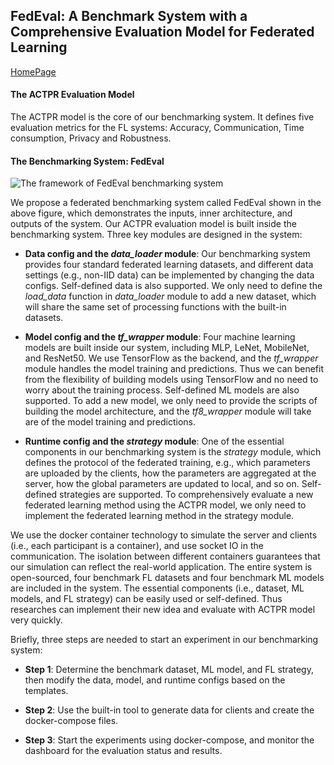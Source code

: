 ## FedEval: A Benchmark System with a Comprehensive Evaluation Model for Federated Learning
 
[HomePage](https://di-chai.github.io/FedEval/)

#### The ACTPR Evaluation Model

The ACTPR model is the core of our benchmarking system. It defines five evaluation metrics for the FL systems: Accuracy, Communication, Time consumption, Privacy and Robustness.

#### The Benchmarking System: FedEval

![The framework of FedEval benchmarking system](https://di-chai.github.io/FedEval/_images/bm_system.png)

We propose a federated benchmarking system called FedEval shown in the above figure, which demonstrates the inputs, inner architecture, and outputs of the system. Our ACTPR evaluation model is built inside the benchmarking system. Three key modules are designed in the system:

-  **Data config and the *data_loader* module**: Our benchmarking system provides four standard federated learning datasets, and different data settings (e.g., non-IID data) can be implemented by changing the data configs. Self-defined data is also supported. We only need to define the *load_data* function in *data_loader* module to add a new dataset, which will share the same set of processing functions with the built-in datasets.
   
-  **Model config and the *tf_wrapper* module**: Four machine learning models are built inside our system, including MLP, LeNet, MobileNet, and ResNet50. We use TensorFlow as the backend, and the *tf_wrapper* module handles the model training and predictions. Thus we can benefit from the flexibility of building models using TensorFlow and no need to worry about the training process. Self-defined ML models are also supported. To add a new model, we only need to provide the scripts of building the model architecture, and the *tf8_wrapper* module will take are of the model training and predictions.
   
-  **Runtime config and the *strategy* module**: One of the essential components in our benchmarking system is the *strategy* module, which defines the protocol of the federated training, e.g., which parameters are uploaded by the clients, how the parameters are aggregated at the server, how the global parameters are updated to local, and so on. Self-defined strategies are supported. To comprehensively evaluate a new federated learning method using the ACTPR model, we only need to implement the federated learning method in the strategy module.

We use the docker container technology to simulate the server and clients (i.e., each participant is a container), and use socket IO in the communication. The isolation between different containers guarantees that our simulation can reflect the real-world application. The entire system is open-sourced, four benchmark FL datasets and four benchmark ML models are included in the system. The essential components (i.e., dataset, ML models, and FL strategy) can be easily used or self-defined. Thus researches can implement their new idea and evaluate with ACTPR model very quickly.

Briefly, three steps are needed to start an experiment in our benchmarking system:

-  **Step 1**: Determine the benchmark dataset, ML model, and FL strategy, then modify the data, model, and runtime configs based on the templates.

-  **Step 2**: Use the built-in tool to generate data for clients and create the docker-compose files.

-  **Step 3**: Start the experiments using docker-compose, and monitor the dashboard for the evaluation status and results.